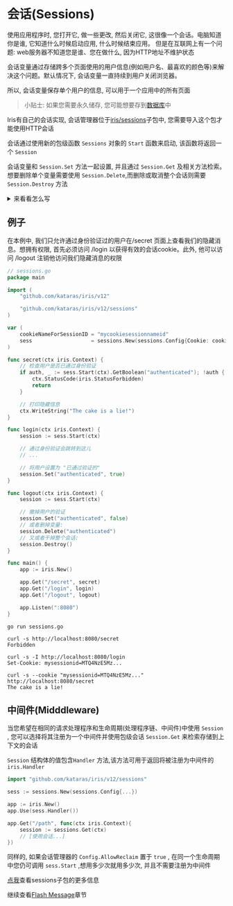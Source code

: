 # 会话(Sessions)

使用应用程序时, 您打开它, 做一些更改, 然后关闭它, 这很像一个会话。电脑知道你是谁, 它知道什么时候启动应用, 什么时候结束应用。 但是在互联网上有一个问题: web服务器不知道您是谁、您在做什么, 因为HTTP地址不维护状态

会话变量通过存储跨多个页面使用的用户信息(例如用户名、最喜欢的颜色等)来解决这个问题。默认情况下, 会话变量一直持续到用户关闭浏览器。

所以, 会话变量保存单个用户的信息, 可以用于一个应用中的所有页面

> 小贴士: 如果您需要永久储存, 您可能想要存到[数据库](Sessions/Database.md)中

Iris有自己的会话实现, 会话管理器位于[iris/sessions](https://github.com/kataras/iris/tree/master/sessions)子包中, 您需要导入这个包才能使用HTTP会话

会话通过使用新的包级函数 `Sessions` 对象的 `Start` 函数来启动, 该函数将返回一个 `Session`

会话变量和 `Session.Set` 方法一起设置, 并且通过 `Session.Get` 及相关方法检索。想要删除单个变量需要使用 `Session.Delete`,而删除或取消整个会话则需要 `Session.Destroy` 方法

<details>
<summary>来看看怎么写</summary>

会话管理器是使用 `New` 包级函数创建的

```go
import "github.com/kataras/iris/v12/sessions"
sess := sessions.New(sessions.Config{Cookie: "cookieName", ...})
```

`Config` 看起来像这样

```go
SessionIDGenerator func(iris.Context) string

// 默认为 "irissessionid".
Cookie string

CookieSecureTLS bool

// 默认为 false.
AllowReclaim bool

// 默认为 nil.
Encode func(cookieName string, value interface{}) (string, error)
// 默认为 nil.
Decode func(cookieName string, cookieValue string, v interface{}) error
// 默认为 nil.
Encoding Encoding

// 默认为 infinitive/unlimited life duration(0)
Expires time.Duration

// 默认为 false
DisableSubdomainPersistence bool
```

返回值是一个会话指针, 导出以下的方法

```go
Start(ctx iris.Context,
cookieOptions ...iris.CookieOption) *Session

Handler(cookieOptions ...iris.CookieOption) iris.Handler

Destroy()
DestroyAll()
DestroyByID(sessID string)
OnDestroy(callback func(sid string))

ShiftExpiration(ctx iris.Context,
    cookieOptions ...iris.CookieOption) error
UpdateExpiration(ctx iris.Context, expires time.Duration,
    cookieOptions ...iris.CookieOption) error

UseDatabase(db Database)
```

其中 `CookieOption` 只是一个 `func(*http.Cookie)` , 它允许自定义cookie的属性

`Start` 方法返回一个会话指针值, 该值导出自己的方法用于每个会话

```go
func (ctx iris.Context) {
    session := sess.Start(ctx)
    .ID() string
    .IsNew() bool

    .Set(key string, value interface{})
    .SetImmutable(key string, value interface{})
    .GetAll() map[string]interface{}
    .Len() int
    .Delete(key string) bool
    .Clear()

    .Get(key string) interface{}
    .GetString(key string) string
    .GetStringDefault(key string, defaultValue string) string
    .GetInt(key string) (int, error)
    .GetIntDefault(key string, defaultValue int) int
    .Increment(key string, n int) (newValue int)
    .Decrement(key string, n int) (newValue int)
    .GetInt64(key string) (int64, error)
    .GetInt64Default(key string, defaultValue int64) int64
    .GetFloat32(key string) (float32, error)
    .GetFloat32Default(key string, defaultValue float32) float32
    .GetFloat64(key string) (float64, error)
    .GetFloat64Default(key string, defaultValue float64) float64
    .GetBoolean(key string) (bool, error)
    .GetBooleanDefault(key string, defaultValue bool) bool

    .SetFlash(key string, value interface{})
    .HasFlash() bool
    .GetFlashes() map[string]interface{}

    .PeekFlash(key string) interface{}
    .GetFlash(key string) interface{}
    .GetFlashString(key string) string
    .GetFlashStringDefault(key string, defaultValue string) string

    .DeleteFlash(key string)
    .ClearFlashes()

    .Destroy()
}
```

</details>

## 例子

在本例中, 我们只允许通过身份验证过的用户在/secret 页面上查看我们的隐藏消息。想拥有权限, 首先必须访问 /login 以获得有效的会话cookie。此外, 他可以访问 /logout 注销他访问我们隐藏消息的权限

```go
// sessions.go
package main

import (
    "github.com/kataras/iris/v12"

    "github.com/kataras/iris/v12/sessions"
)

var (
    cookieNameForSessionID = "mycookiesessionnameid"
    sess                   = sessions.New(sessions.Config{Cookie: cookieNameForSessionID})
)

func secret(ctx iris.Context) {
    // 检查用户是否已通过身份验证
    if auth, _ := sess.Start(ctx).GetBoolean("authenticated"); !auth {
        ctx.StatusCode(iris.StatusForbidden)
        return
    }

    // 打印隐藏信息
    ctx.WriteString("The cake is a lie!")
}

func login(ctx iris.Context) {
    session := sess.Start(ctx)

    // 通过身份验证会跳转到这儿
    // ...

    // 将用户设置为 "已通过验证的"
    session.Set("authenticated", true)
}

func logout(ctx iris.Context) {
    session := sess.Start(ctx)

    // 撤掉用户的验证
    session.Set("authenticated", false)
    // 或者删掉变量:
    session.Delete("authenticated")
    // 又或者干掉整个会话:
    session.Destroy()
}

func main() {
    app := iris.New()

    app.Get("/secret", secret)
    app.Get("/login", login)
    app.Get("/logout", logout)

    app.Listen(":8080")
}
```

```shell
go run sessions.go

curl -s http://localhost:8080/secret
Forbidden

curl -s -I http://localhost:8080/login
Set-Cookie: mysessionid=MTQ4NzE5Mz...

curl -s --cookie "mysessionid=MTQ4NzE5Mz..." http://localhost:8080/secret
The cake is a lie!
```

## 中间件(Midddleware)

当您希望在相同的请求处理程序和生命周期(处理程序链、中间件)中使用 `Session` , 您可以选择将其注册为一个中间件并使用包级会话 `Session.Get` 来检索存储到上下文的会话

`Session` 结构体的值包含`Handler` 方法,该方法可用于返回将被注册为中间件的 `iris.Handler`

```go
import "github.com/kataras/iris/v12/sessions"

sess := sessions.New(sessions.Config{...})

app := iris.New()
app.Use(sess.Handler())

app.Get("/path", func(ctx iris.Context){
    session := sessions.Get(ctx)
    // [使用会话...]
})
```

同样的, 如果会话管理器的 `Config.AllowReclaim` 置于 `true` , 在同一个生命周期中您仍可调用 `sess.Start` ,想用多少次就用多少次, 并且不需要注册为中间件

[点我](https://github.com/kataras/iris/tree/master/_examples/sessions)查看sessions子包的更多信息

继续查看[Flash Message](Sessions/FlashMessages.md)章节
